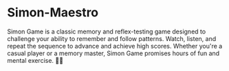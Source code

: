# Simon-Maestro
Simon Game is a classic memory and reflex-testing game designed to challenge your ability to remember and follow patterns. Watch, listen, and repeat the sequence to advance and achieve high scores. Whether you're a casual player or a memory master, Simon Game promises hours of fun and mental exercise. 🔴🔵
